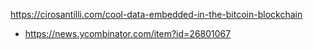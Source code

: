 

https://cirosantilli.com/cool-data-embedded-in-the-bitcoin-blockchain
* https://news.ycombinator.com/item?id=26801067